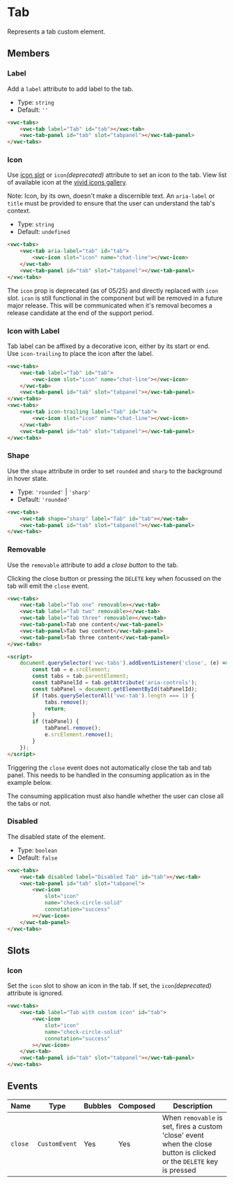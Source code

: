 # Tab

Represents a tab custom element.

## Members

### Label

Add a `label` attribute to add label to the tab.

- Type: `string`
- Default: `''`

```html preview
<vwc-tabs>
	<vwc-tab label="Tab" id="tab"></vwc-tab>
	<vwc-tab-panel id="tab" slot="tabpanel"></vwc-tab-panel>
</vwc-tabs>
```

### Icon

Use [icon slot](/components/tab/code/#icon-slot) or `icon`_(deprecated)_ attribute to set an icon to the tab.
View list of available icon at the [vivid icons gallery](/icons/icons-gallery/).

Note: Icon, by its own, doesn't make a discernible text. An `aria-label` or `title` must be provided to ensure that the user can understand the tab's context.

- Type: `string`
- Default: `undefined`

```html preview
<vwc-tabs>
	<vwc-tab aria-label="tab" id="tab">
		<vwc-icon slot="icon" name="chat-line"></vwc-icon>
	</vwc-tab>
	<vwc-tab-panel id="tab" slot="tabpanel"></vwc-tab-panel>
</vwc-tabs>
```

<vwc-note connotation="warning" headline="Deprecated Prop: icon">
	<vwc-icon slot="icon" name="warning-line" label="Warning:"></vwc-icon>

The `icon` prop is deprecated (as of 05/25) and directly replaced with `icon` slot. `icon` is still functional in the component but will be removed in a future major release. This will be communicated when it's removal becomes a release candidate at the end of the support period.

</vwc-note>

### Icon with Label

Tab label can be affixed by a decorative icon, either by its start or end.  
Use `icon-trailing` to place the icon after the label.

```html preview
<vwc-tabs>
	<vwc-tab label="Tab" id="tab">
		<vwc-icon slot="icon" name="chat-line"></vwc-icon>
	</vwc-tab>
	<vwc-tab-panel id="tab" slot="tabpanel"></vwc-tab-panel>
</vwc-tabs>
<vwc-tabs>
	<vwc-tab icon-trailing label="Tab" id="tab">
		<vwc-icon slot="icon" name="chat-line"></vwc-icon>
	</vwc-tab>
	<vwc-tab-panel id="tab" slot="tabpanel"></vwc-tab-panel>
</vwc-tabs>
```

### Shape

Use the `shape` attribute in order to set `rounded` and `sharp` to the background in hover state.

- Type: `'rounded'` | `'sharp'`
- Default: `'rounded'`

```html preview
<vwc-tabs>
	<vwc-tab shape="sharp" label="Tab" id="tab"></vwc-tab>
	<vwc-tab-panel id="tab" slot="tabpanel"></vwc-tab-panel>
</vwc-tabs>
```

### Removable

Use the `removable` attribute to add a _close button_ to the tab.

Clicking the close button or pressing the `DELETE` key when focussed on the tab will emit the `close` event.

```html preview full
<vwc-tabs>
	<vwc-tab label="Tab one" removable></vwc-tab>
	<vwc-tab label="Tab two" removable></vwc-tab>
	<vwc-tab label="Tab three" removable></vwc-tab>
	<vwc-tab-panel>Tab one content</vwc-tab-panel>
	<vwc-tab-panel>Tab two content</vwc-tab-panel>
	<vwc-tab-panel>Tab three content</vwc-tab-panel>
</vwc-tabs>

<script>
	document.querySelector('vwc-tabs').addEventListener('close', (e) => {
		const tab = e.srcElement;
		const tabs = tab.parentElement;
		const tabPanelId = tab.getAttribute('aria-controls');
		const tabPanel = document.getElementById(tabPanelId);
		if (tabs.querySelectorAll('vwc-tab').length === 1) {
			tabs.remove();
			return;
		}
		if (tabPanel) {
			tabPanel.remove();
			e.srcElement.remove();
		}
	});
</script>
```

<vwc-note connotation="warning">
	<vwc-icon slot="icon" name="warning-line" label="Warning:"></vwc-icon>
	<p>Triggering the <code>close</code> event does not automatically close the tab and tab panel. This needs to be handled in the consuming application as in the example below.</p>
	<p>The consuming application must also handle whether the user can close all the tabs or not.</p>
</vwc-note>

### Disabled

The disabled state of the element.

- Type: `boolean`
- Default: `false`

```html preview
<vwc-tabs>
	<vwc-tab disabled label="Disabled Tab" id="tab"></vwc-tab>
	<vwc-tab-panel id="tab" slot="tabpanel">
		<vwc-icon
			slot="icon"
			name="check-circle-solid"
			connotation="success"
		></vwc-icon>
	</vwc-tab-panel>
</vwc-tabs>
```

## Slots

### Icon

Set the `icon` slot to show an icon in the tab.
If set, the `icon`_(deprecated)_ attribute is ignored.

```html preview
<vwc-tabs>
	<vwc-tab label="Tab with custom icon" id="tab">
		<vwc-icon
			slot="icon"
			name="check-circle-solid"
			connotation="success"
		></vwc-icon>
	</vwc-tab>
	<vwc-tab-panel id="tab" slot="tabpanel"></vwc-tab-panel>
</vwc-tabs>
```

## Events

<div class="table-wrapper">

| Name    | Type          | Bubbles | Composed | Description                                                                                                           |
| ------- | ------------- | ------- | -------- | --------------------------------------------------------------------------------------------------------------------- |
| `close` | `CustomEvent` | Yes     | Yes      | When `removable` is set, fires a custom 'close' event when the close button is clicked or the `DELETE` key is pressed |

</div>
